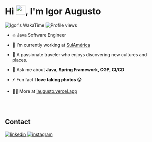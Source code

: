 
<h1 align="left">Hi <img src="https://raw.githubusercontent.com/kaueMarques/kaueMarques/master/hi.gif" height="30px">, I'm Igor Augusto</h1>

<div align="left">
 <img src="https://wakatime.com/badge/user/4456566e-93ff-4c01-8b55-368b52f1f5ec.svg?style=flat&color=fd2874" alt="Igor's WakaTime""  />
 <img src="https://komarev.com/ghpvc/?username=iaugustoz&color=fd2874" alt="Profile views" /> 
</div>

- 🔥 Java Software Engineer  

- 🔭 I’m currently working at [SulAmérica](https://www.linkedin.com/company/sulamerica/life/25c4025d-1e39-4fee-9c5c-70c6bb866f94/)

- 🌌 A passionate traveler who enjoys discovering new cultures and places.

- 💬 Ask me about **Java, Spring Framework, CGP, CI/CD**

- ⚡ Fun fact **I love taking photos 😜**

- 👨‍💻 More at [iaugusto.vercel.app](https://iaugusto.vercel.app/)

<br><br>

## Contact

<p align="left" style="background:fd2874">
<a href="https://linkedin.com/in/igorbrz" target="_blank">
  <img align="center" src="https://img.shields.io/badge/-igorbrz-05122A?style=flat&logo=linkedin" alt="linkedin"/>
</a>
<a href="https://instagram.com/iaugusto__" target="_blank">
 <img align="center" src="https://img.shields.io/badge/-iaugusto__-05122A?style=flat&logo=instagram" alt="instagram"/>
</a>
</p>
